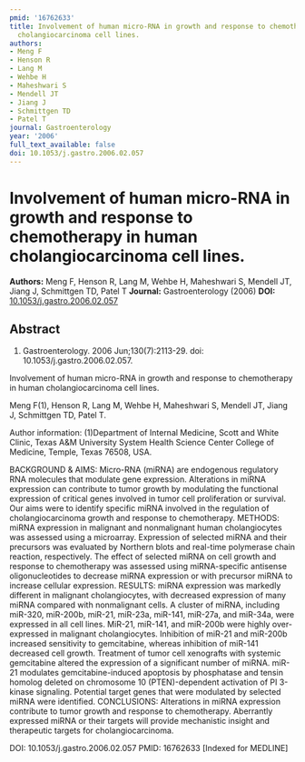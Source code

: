 ```yaml
---
pmid: '16762633'
title: Involvement of human micro-RNA in growth and response to chemotherapy in human
  cholangiocarcinoma cell lines.
authors:
- Meng F
- Henson R
- Lang M
- Wehbe H
- Maheshwari S
- Mendell JT
- Jiang J
- Schmittgen TD
- Patel T
journal: Gastroenterology
year: '2006'
full_text_available: false
doi: 10.1053/j.gastro.2006.02.057
---
```


# Involvement of human micro-RNA in growth and response to chemotherapy in human cholangiocarcinoma cell lines.
**Authors:** Meng F, Henson R, Lang M, Wehbe H, Maheshwari S, Mendell JT, Jiang J, Schmittgen TD, Patel T
**Journal:** Gastroenterology (2006)
**DOI:** [10.1053/j.gastro.2006.02.057](https://doi.org/10.1053/j.gastro.2006.02.057)

## Abstract

1. Gastroenterology. 2006 Jun;130(7):2113-29. doi: 10.1053/j.gastro.2006.02.057.

Involvement of human micro-RNA in growth and response to chemotherapy in human 
cholangiocarcinoma cell lines.

Meng F(1), Henson R, Lang M, Wehbe H, Maheshwari S, Mendell JT, Jiang J, 
Schmittgen TD, Patel T.

Author information:
(1)Department of Internal Medicine, Scott and White Clinic, Texas A&M University 
System Health Science Center College of Medicine, Temple, Texas 76508, USA.

BACKGROUND & AIMS: Micro-RNA (miRNA) are endogenous regulatory RNA molecules 
that modulate gene expression. Alterations in miRNA expression can contribute to 
tumor growth by modulating the functional expression of critical genes involved 
in tumor cell proliferation or survival. Our aims were to identify specific 
miRNA involved in the regulation of cholangiocarcinoma growth and response to 
chemotherapy.
METHODS: miRNA expression in malignant and nonmalignant human cholangiocytes was 
assessed using a microarray. Expression of selected miRNA and their precursors 
was evaluated by Northern blots and real-time polymerase chain reaction, 
respectively. The effect of selected miRNA on cell growth and response to 
chemotherapy was assessed using miRNA-specific antisense oligonucleotides to 
decrease miRNA expression or with precursor miRNA to increase cellular 
expression.
RESULTS: miRNA expression was markedly different in malignant cholangiocytes, 
with decreased expression of many miRNA compared with nonmalignant cells. A 
cluster of miRNA, including miR-320, miR-200b, miR-21, miR-23a, miR-141, 
miR-27a, and miR-34a, were expressed in all cell lines. MiR-21, miR-141, and 
miR-200b were highly over-expressed in malignant cholangiocytes. Inhibition of 
miR-21 and miR-200b increased sensitivity to gemcitabine, whereas inhibition of 
miR-141 decreased cell growth. Treatment of tumor cell xenografts with systemic 
gemcitabine altered the expression of a significant number of miRNA. miR-21 
modulates gemcitabine-induced apoptosis by phosphatase and tensin homolog 
deleted on chromosome 10 (PTEN)-dependent activation of PI 3-kinase signaling. 
Potential target genes that were modulated by selected miRNA were identified.
CONCLUSIONS: Alterations in miRNA expression contribute to tumor growth and 
response to chemotherapy. Aberrantly expressed miRNA or their targets will 
provide mechanistic insight and therapeutic targets for cholangiocarcinoma.

DOI: 10.1053/j.gastro.2006.02.057
PMID: 16762633 [Indexed for MEDLINE]
